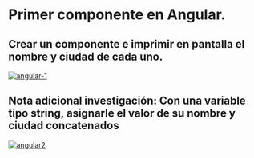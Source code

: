 # Primer componente en Angular.
## Crear un componente e imprimir en pantalla el nombre y ciudad de cada uno.  
<a href="https://ibb.co/R4GtvFp"><img src="https://i.ibb.co/M5yK2vD/angular-1.png" alt="angular-1" border="0" /></a>
## Nota adicional investigación: Con una variable tipo string, asignarle el valor de su nombre y ciudad concatenados
<a href="https://ibb.co/vHCKY8p"><img src="https://i.ibb.co/px69ypc/angular2.png" alt="angular2" border="0" /></a>
